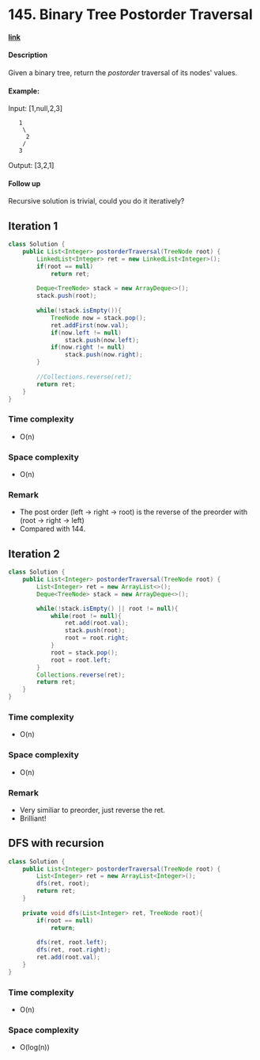 # 145. Binary Tree Postorder Traversal

#### [link](https://leetcode.com/problems/binary-tree-postorder-traversal/) 

#### Description
Given a binary tree, return the *postorder* traversal of its nodes' values.

#### Example:
Input: [1,null,2,3]
```
   1
    \
     2
    /
   3
```
Output: [3,2,1]

#### Follow up
Recursive solution is trivial, could you do it iteratively?

## Iteration 1
```java
class Solution {
    public List<Integer> postorderTraversal(TreeNode root) {
        LinkedList<Integer> ret = new LinkedList<Integer>();
        if(root == null)
            return ret;
        
        Deque<TreeNode> stack = new ArrayDeque<>();
        stack.push(root);
        
        while(!stack.isEmpty()){
            TreeNode now = stack.pop();
            ret.addFirst(now.val);
            if(now.left != null)
                stack.push(now.left);
            if(now.right != null)
                stack.push(now.right);
        }
        
        //Collections.reverse(ret);
        return ret;
    }
}
```
### Time complexity
* O(n)
### Space complexity
* O(n)
### Remark
* The post order (left -> right -> root) is the reverse of the preorder with (root -> right -> left)
* Compared with 144.

## Iteration 2
```java
class Solution {
    public List<Integer> postorderTraversal(TreeNode root) {
        List<Integer> ret = new ArrayList<>();
        Deque<TreeNode> stack = new ArrayDeque<>();

        while(!stack.isEmpty() || root != null){
            while(root != null){
                ret.add(root.val);
                stack.push(root);
                root = root.right;
            }
            root = stack.pop();
            root = root.left;
        }
        Collections.reverse(ret);
        return ret;
    }
}
```
### Time complexity
* O(n)
### Space complexity
* O(n)
### Remark
* Very similiar to preorder, just reverse the ret.
* Brilliant!

## DFS with recursion
```java
class Solution {
    public List<Integer> postorderTraversal(TreeNode root) {
        List<Integer> ret = new ArrayList<Integer>();
        dfs(ret, root);
        return ret;
    }
    
    private void dfs(List<Integer> ret, TreeNode root){
        if(root == null)
            return;
        
        dfs(ret, root.left);
        dfs(ret, root.right);
        ret.add(root.val);
    }
}
```
### Time complexity
* O(n)
### Space complexity
* O(log(n))